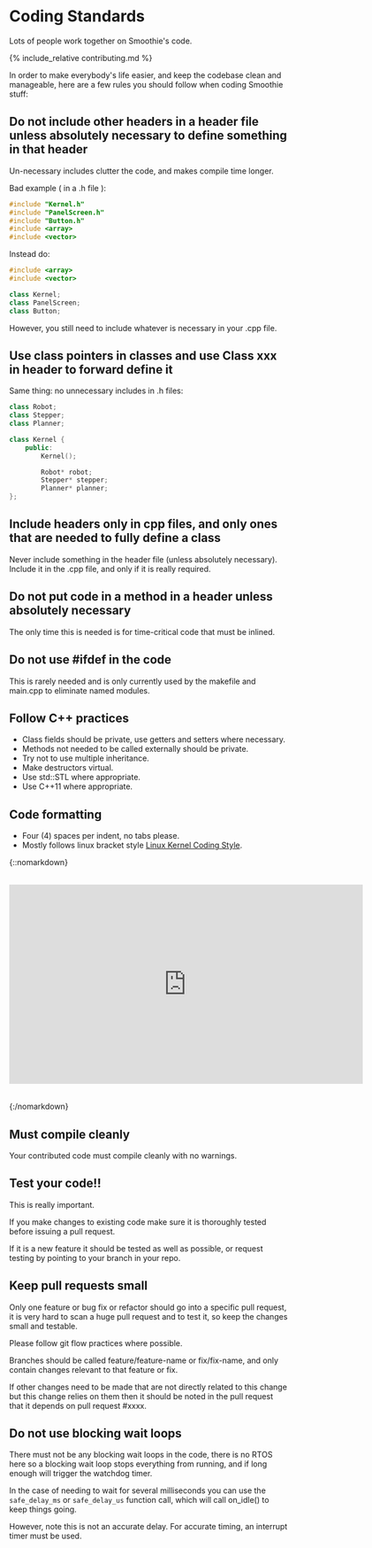 # Coding Standards

Lots of people work together on Smoothie's code.

{% include_relative contributing.md %}

In order to make everybody's life easier, and keep the codebase clean and manageable, here are a few rules you should follow when coding Smoothie stuff:


## Do not include other headers in a header file unless absolutely necessary to define something in that header

Un-necessary includes clutter the code, and makes compile time longer.

Bad example ( in a .h file ):

```cpp
#include "Kernel.h"
#include "PanelScreen.h"
#include "Button.h"
#include <array>
#include <vector>
```

Instead do:

```cpp
#include <array>
#include <vector>

class Kernel;
class PanelScreen;
class Button;
```

However, you still need to include whatever is necessary in your .cpp file.

## Use class pointers in classes and use Class xxx in header to forward define it

Same thing: no unnecessary includes in .h files:

```cpp
class Robot;
class Stepper;
class Planner;

class Kernel {
    public:
        Kernel();

        Robot* robot;
        Stepper* stepper;
        Planner* planner;
};
```

## Include headers only in cpp files, and only ones that are needed to fully define a class

Never include something in the header file (unless absolutely necessary). Include it in the .cpp file, and only if it is really required.

## Do not put code in a method in a header unless absolutely necessary

The only time this is needed is for time-critical code that must be inlined.

## Do not use #ifdef in the code

This is rarely needed and is only currently used by the makefile and main.cpp to eliminate named modules.

## Follow C++ practices

- Class fields should be private, use getters and setters where necessary.
- Methods not needed to be called externally should be private.
- Try not to use multiple inheritance.
- Make destructors virtual.
- Use std::STL where appropriate.
- Use C++11 where appropriate.

## Code formatting

- Four (4) spaces per indent, no tabs please.
- Mostly follows linux bracket style [Linux Kernel Coding Style](http://astyle.sourceforge.net/astyle.html#_style=linux).

{::nomarkdown}
<div style="text-align: center; margin: 2rem 0;">
  <iframe width="640" height="360" src="https://www.youtube.com/embed/SsoOG6ZeyUI" title="YouTube video player" frameborder="0" allow="accelerometer; autoplay; clipboard-write; encrypted-media; gyroscope; picture-in-picture" allowfullscreen></iframe>
</div>
{:/nomarkdown}

## Must compile cleanly

Your contributed code must compile cleanly with no warnings.

## Test your code!!

This is really important.

If you make changes to existing code make sure it is thoroughly tested before issuing a pull request.

If it is a new feature it should be tested as well as possible, or request testing by pointing to your branch in your repo.

## Keep pull requests small

Only one feature or bug fix or refactor should go into a specific pull request, it is very hard to scan a huge pull request and to test it, so keep the changes small and testable.

Please follow git flow practices where possible.

Branches should be called feature/feature-name or fix/fix-name, and only contain changes relevant to that feature or fix.

If other changes need to be made that are not directly related to this change but this change relies on them then it should be noted in the pull request that it depends on pull request #xxxx.

## Do not use blocking wait loops

There must not be any blocking wait loops in the code, there is no RTOS here so a blocking wait loop stops everything from running, and if long enough will trigger the watchdog timer.

In the case of needing to wait for several milliseconds you can use the `safe_delay_ms` or `safe_delay_us` function call, which will call on_idle() to keep things going.

However, note this is not an accurate delay. For accurate timing, an interrupt timer must be used.
